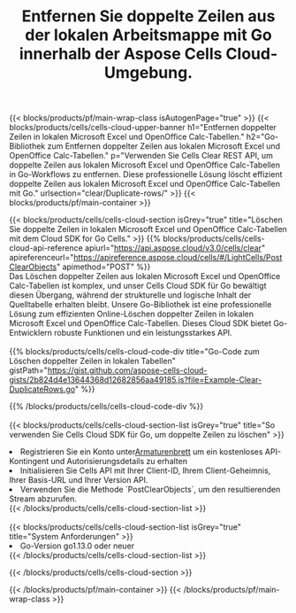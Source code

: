 ﻿---
title:  Entfernen Sie doppelte Zeilen aus der lokalen Arbeitsmappe mit Go innerhalb der Aspose Cells Cloud-Umgebung.
description:  Cloud-APIs und SDKs zum Löschen doppelter Zeilen in Microsoft Excel und OpenOffice Calc mit Go. Löschen Sie doppelte Zeilen in lokalen Tabellenkalkulationen mit dem Cloud SDK Cells für Go.
---
{{< blocks/products/pf/main-wrap-class isAutogenPage="true" >}}
{{< blocks/products/cells/cells-cloud-upper-banner h1="Entfernen doppelter Zeilen in lokalen Microsoft Excel und OpenOffice Calc-Tabellen." h2="Go-Bibliothek zum Entfernen doppelter Zeilen aus lokalen Microsoft Excel und OpenOffice Calc-Tabellen." p="Verwenden Sie Cells Clear REST API, um doppelte Zeilen aus lokalen Microsoft Excel und OpenOffice Calc-Tabellen in Go-Workflows zu entfernen. Diese professionelle Lösung löscht effizient doppelte Zeilen aus lokalen Microsoft Excel und OpenOffice Calc-Tabellen mit Go." urlsection="clear/Duplicate-rows/" >}}
{{< blocks/products/pf/main-container >}}

{{< blocks/products/cells/cells-cloud-section isGrey="true" title="Löschen Sie doppelte Zeilen in lokalen Microsoft Excel und OpenOffice Calc-Tabellen mit dem Cloud SDK for Go Cells." >}}
{{% blocks/products/cells/cells-cloud-api-reference apiurl="https://api.aspose.cloud/v3.0/cells/clear" apireferenceurl="https://apireference.aspose.cloud/cells/#/LightCells/PostClearObjects" apimethod="POST" %}}
<br/>
Das Löschen doppelter Zeilen aus lokalen Microsoft Excel und OpenOffice Calc-Tabellen ist komplex, und unser Cells Cloud SDK für Go bewältigt diesen Übergang, während der strukturelle und logische Inhalt der Quelltabelle erhalten bleibt. Unsere Go-Bibliothek ist eine professionelle Lösung zum effizienten Online-Löschen doppelter Zeilen in lokalen Microsoft Excel und OpenOffice Calc-Tabellen. Dieses Cloud SDK bietet Go-Entwicklern robuste Funktionen und ein leistungsstarkes API.
<br/>
<br/>
{{% blocks/products/cells/cells-cloud-code-div title="Go-Code zum Löschen doppelter Zeilen in lokalen Tabellen" gistPath="https://gist.github.com/aspose-cells-cloud-gists/2b824d4e13644368d12682856aa49185.js?file=Example-Clear-DuplicateRows.go" %}}
  
{{% /blocks/products/cells/cells-cloud-code-div %}}
<br/>
<br/>
{{< blocks/products/cells/cells-cloud-section-list isGrey="true" title="So verwenden Sie Cells Cloud SDK für Go, um doppelte Zeilen zu löschen" >}}
<li> Registrieren Sie ein Konto unter<a href="https://dashboard.aspose.cloud/">Armaturenbrett</a> um ein kostenloses API-Kontingent und Autorisierungsdetails zu erhalten</li>
<li>Initialisieren Sie Cells API mit Ihrer Client-ID, Ihrem Client-Geheimnis, Ihrer Basis-URL und Ihrer Version API.</li>
<li>Verwenden Sie die Methode `PostClearObjects`, um den resultierenden Stream abzurufen.</li>
{{< /blocks/products/cells/cells-cloud-section-list >}}
<br/>
<br/>
{{< blocks/products/cells/cells-cloud-section-list isGrey="true" title="System Anforderungen" >}}
<li>Go-Version go1.13.0 oder neuer</li>
{{< /blocks/products/cells/cells-cloud-section-list >}}

{{< /blocks/products/cells/cells-cloud-section >}}

{{< /blocks/products/pf/main-container >}}
{{< /blocks/products/pf/main-wrap-class >}}
